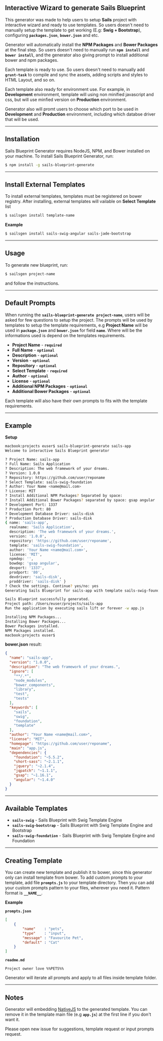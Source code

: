 ## **Interactive Wizard to generate Sails Blueprint**

This generator was made to help users to setup **Sails** project with interactive wizard and ready to use templates.
So users doesn't need to manually setup the template to get working (E.g: **Swig + Bootstrap**), configuring **`packages.json`**, **`bower.json`** and etc.

Generator will automatically install the **NPM Packages** and **Bower Packages** at the final step.
So users doesn't need to manually run **`npm install`** and **`bower install`**, and the generator also giving 
prompt to install additional bower and npm packages.

Each template is ready to use. So users doesn't need to manually add **`grunt-task`** to compile and sync the assets,
adding scripts and styles to HTML Layout, and so on.

Each template also ready for environment use.
For example, in **Development** environment, template will using non minified javascript and css,
but will use minfied version on **Production** environment.
 
Generator also will promt users to choose which port to be used in **Development** and **Production** environment, including which
databse driver that will be used.

***
## **Installation**

Sails Blueprint Generator requires NodeJS, NPM, and Bower installed on your machine.
To install Sails Blueprint Generator, run:

```bash
$ npm install -g sails-blueprint-generate
```

***
## **Install External Templates**

To install external templates, templates must be registered on bower registry.
After installing, external templates will vailable on **Select Template** list

```bash
$ sailsgen install template-name
```

**Example**

```bash
$ sailsgen install sails-swig-angular sails-jade-bootstrap
```

***
## **Usage**

To generate new blueprint, run:

```bash
$ sailsgen project-name
```

and follow the instructions.

***
## **Default Prompts**

When running the **`sails-blueprint-generate project-name`**, users will be asked for few questions to setup the project.
The prompts will be used by templates to setup the template requirements, e.g **Project Name** will be used in **`package.json`** and **`bower.json`** for field **`name`**.
Where will be the informations used is depend on the templates requirements.

* **Project Name** - **`required`**
* **Full Name** - **`optional`**
* **Description** - **`optional`**
* **Version** - **`optional`**
* **Repository** - **`optional`**
* **Select Template** - **`required`**
* **Author** - **`optional`**
* **License** - **`optional`**
* **Additional NPM Packages** - **`optional`**
* **Additional Bower Packages** - **`optional`**

Each template will also have their own prompts to fits with the template requirements.

***
## **Example**

**Setup**

```bash
macbook:projects euser$ sails-blueprint-generate sails-app
Welcome to interactive Sails Blueprint generator

? Project Name: sails-app
? Full Name: Sails Application
? Description: The web framework of your dreams.
? Version: 1.0.0
? Repository: https://github.com/user/reponame
? Select Template: sails-swig-foundation
? Author: Your Name <name@mail.com>
? License: MIT
? Install Additional NPM Packages? Separated by space: 
? Install Additional Bower Packages? separated by space: gsap angular
? Development Port: 1337
? Production Port: 80
? Development Database Driver: sails-disk
? Production Database Driver: sails-disk
{ name: 'sails-app',
  realname: 'Sails Application',
  description: 'The web framework of your dreams.',
  version: '1.0.0',
  repository: 'https://github.com/user/reponame',
  template: 'sails-swig-foundation',
  author: 'Your Name <name@mail.com>',
  license: 'MIT',
  npmdep: '',
  bowdep: 'gsap angular',
  devport: '1337',
  prodport: '80',
  devdriver: 'sails-disk',
  proddriver: 'sails-disk' }
? Check the settings. Continue? yes/no: yes
Generating Sails Blueprint for sails-app with template sails-swig-foundation ...

Sails Blueprint successfully generated.
Project path: /Users/euser/projects/sails-app
Run the application by executing sails lift or forever -w app.js

Installing NPM Packages...
Installing Bower Packages...
Bower Packages installed.
NPM Packages installed.
macbook:projects euser$ 
```

**bower.json** result:
```json
{
  "name": "sails-app",
  "version": "1.0.0",
  "description": "The web framework of your dreams.",
  "ignore": [
    "**/.*",
    "node_modules",
    "bower_components",
    "library",
    "test",
    "tests"
  ],
  "keywords": [
    "sails",
    "swig",
    "foundation",
    "template"
  ],
  "author": "Your Name <name@mail.com>",
  "license": "MIT",
  "homepage": "https://github.com/user/reponame",
  "main": "app.js",
  "dependencies": {
    "foundation": "~5.5.2",
    "short-sass": "~2.1.1",
    "jquery": "~2.1.4",
    "jqpatch": "~1.1.1",
    "gsap": "~1.16.1",
    "angular": "~1.4.0"
  }
}
```

***
## **Available Templates**

* **`sails-swig`** - Sails Blueprint with Swig Template Engine
* **`sails-swig-bootstrap`** - Sails Blueprint with Swig Template Engine and Bootstrap
* **`sails-swig-foundation`** - Sails Blueprint with Swig Template Engine and Foundation

***
## **Creating Template**

You can create new template and publish it to bower, since this generator only can install template from bower.
To add custom prompts to your template, add file **`prompts.js`** to your template directory. Then you can add
your custom prompts pattern to your files, wherever you need it. Pattern format is **`__NAME__`**.

**Example**

**`prompts.json`**

```json
[
    {
        "name"    : "pets",
        "type"    : "input",
        "message" : "Favourite Pet",
        "default" : "Cat"
    }
]
```

**`readme.md`**

```
Project owner love %%PETS%%
```

Generator will iterate all prompts and apply to all files inside template folder.

***
## **Notes**

Generator will embedding [NativeJS](https://github.com/mahdaen/native-js) to the generated template. You can remove it 
in the template main file (e.g **`app.js`**) at the first line if you don't want it.

Please open new issue for suggestions, template request or input prompts request.